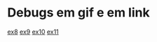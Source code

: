 <h1>Debugs em gif e em link</h1>

[ex8](https://youtu.be/Tpc4fNHI2dM)
[ex9](https://youtu.be/y7uJbK1SJac)
[ex10](https://youtu.be/hsw8ac9ThTc) 
[ex11](https://youtu.be/_-oNnUcPghc) 